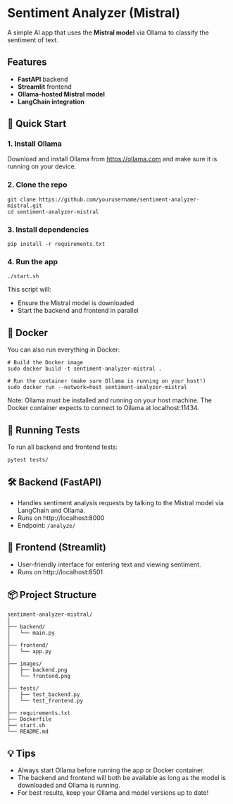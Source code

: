 # Sentiment Analyzer (Mistral)

A simple AI app that uses the **Mistral model** via Ollama to classify the sentiment of text.

## Features

- **FastAPI** backend
- **Streamlit** frontend
- **Ollama-hosted Mistral model**
- **LangChain integration**

## 🚀 Quick Start

### 1. Install Ollama

Download and install Ollama from https://ollama.com and make sure it is running on your device.

### 2. Clone the repo

```
git clone https://github.com/yourusername/sentiment-analyzer-mistral.git
cd sentiment-analyzer-mistral
```

### 3. Install dependencies

```
pip install -r requirements.txt
```

### 4. Run the app

```
./start.sh
```

This script will:

- Ensure the Mistral model is downloaded
- Start the backend and frontend in parallel

## 🐳 Docker

You can also run everything in Docker:

```
# Build the Docker image
sudo docker build -t sentiment-analyzer-mistral .

# Run the container (make sure Ollama is running on your host!)
sudo docker run --network=host sentiment-analyzer-mistral
```

Note: Ollama must be installed and running on your host machine. The Docker container expects to connect to Ollama at localhost:11434.

## 🧪 Running Tests

To run all backend and frontend tests:

```
pytest tests/
```

## 🛠️ Backend (FastAPI)

- Handles sentiment analysis requests by talking to the Mistral model via LangChain and Ollama.
- Runs on http://localhost:8000
- Endpoint: `/analyze/`

## 🎨 Frontend (Streamlit)

- User-friendly interface for entering text and viewing sentiment.
- Runs on http://localhost:8501

## 📦 Project Structure

```
sentiment-analyzer-mistral/
│
├── backend/
│   └── main.py
│
├── frontend/
│   └── app.py
│
├── images/
│   ├── backend.png
│   └── frontend.png
│
├── tests/
│   ├── test_backend.py
│   └── test_frontend.py
│
├── requirements.txt
├── Dockerfile
├── start.sh
└── README.md
```

## 💡 Tips

- Always start Ollama before running the app or Docker container.
- The backend and frontend will both be available as long as the model is downloaded and Ollama is running.
- For best results, keep your Ollama and model versions up to date!
